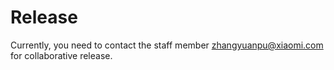 <!-- 源地址: https://iot.mi.com/vela/quickapp/en/guide/publish/ -->

# Release

Currently, you need to contact the staff member [zhangyuanpu@xiaomi.com](<mailto:zhangyuanpu@xiaomi.com>) for collaborative release.
